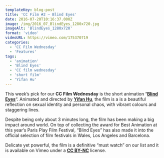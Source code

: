 ```yaml
---
templateKey: blog-post
title: 'CC Film #2 – Blind Eyes'
date: 2016-07-20T10:16:37.000Z
image: /img/2016_07_BlindEyes_1280x720.jpg
imageAlt: 'BlindEyes_1280x720'
format: 'video'
videoURL: https://vimeo.com/175370719
categories:
  - 'CC Film Wednesday'
  - 'Features'
tags:
  - 'animation'
  - 'Blind Eyes'
  - 'CC film wednesday'
  - 'short film'
  - 'Yifan Hu'
---
```


This week’s pick for our **CC Film Wednesday** is the short animation “[**Blind Eyes**](https://vimeo.com/175370719)“. Animated and directed by [**Yifan Hu**](https://vimeo.com/yifanh), the film is a is a beautiful reflection on sexual identity and personal chaos, with vibrant colours and staggering lines.

Despite being only about 3 minutes long, the film has been making a big impact around world. On top of collecting the award for Best Animation at this year’s Paris Play Film Festival, “Blind Eyes” has also made it into the official selection of film festivals in Wales, Los Angeles and Barcelona.

Delicate yet powerful, the film is a definitive “must watch” on our list and it is available on Vimeo under a [**CC BY-NC**](https://creativecommons.org/licenses/by-nc/3.0/) license.
